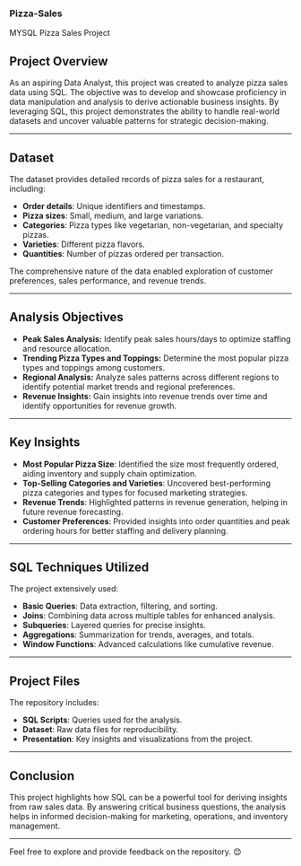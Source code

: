 ### Pizza-Sales
MYSQL Pizza Sales Project

## Project Overview
As an aspiring Data Analyst, this project was created to analyze pizza sales data using SQL. The objective was to develop and showcase proficiency in data manipulation and analysis to derive actionable business insights. By leveraging SQL, this project demonstrates the ability to handle real-world datasets and uncover valuable patterns for strategic decision-making.

---

## Dataset
The dataset provides detailed records of pizza sales for a restaurant, including:
- **Order details**: Unique identifiers and timestamps.
- **Pizza sizes**: Small, medium, and large variations.
- **Categories**: Pizza types like vegetarian, non-vegetarian, and specialty pizzas.
- **Varieties**: Different pizza flavors.
- **Quantities**: Number of pizzas ordered per transaction.

The comprehensive nature of the data enabled exploration of customer preferences, sales performance, and revenue trends.

---

## Analysis Objectives
- **Peak Sales Analysis:** Identify peak sales hours/days to optimize staffing and resource allocation.
- **Trending Pizza Types and Toppings:** Determine the most popular pizza types and toppings among customers.
- **Regional Analysis:** Analyze sales patterns across different regions to identify potential market trends and regional preferences.
- **Revenue Insights:** Gain insights into revenue trends over time and identify opportunities for revenue growth.


---

## Key Insights
- **Most Popular Pizza Size**: Identified the size most frequently ordered, aiding inventory and supply chain optimization.
- **Top-Selling Categories and Varieties**: Uncovered best-performing pizza categories and types for focused marketing strategies.
- **Revenue Trends**: Highlighted patterns in revenue generation, helping in future revenue forecasting.
- **Customer Preferences**: Provided insights into order quantities and peak ordering hours for better staffing and delivery planning.

---

## SQL Techniques Utilized
The project extensively used:
- **Basic Queries**: Data extraction, filtering, and sorting.
- **Joins**: Combining data across multiple tables for enhanced analysis.
- **Subqueries**: Layered queries for precise insights.
- **Aggregations**: Summarization for trends, averages, and totals.
- **Window Functions**: Advanced calculations like cumulative revenue.

---

## Project Files
The repository includes:
- **SQL Scripts**: Queries used for the analysis.
- **Dataset**: Raw data files for reproducibility.
- **Presentation**: Key insights and visualizations from the project.

---

## Conclusion
This project highlights how SQL can be a powerful tool for deriving insights from raw sales data. By answering critical business questions, the analysis helps in informed decision-making for marketing, operations, and inventory management.

---

Feel free to explore and provide feedback on the repository. 😊

